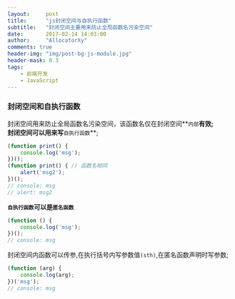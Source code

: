 ```yaml
---
layout:     post
title:      "js封闭空间与自执行函数"
subtitle:   "封闭空间主要用来防止全局函数名污染空间"
date:       2017-02-14 14:03:00
author:     "AllocatorXy"
comments: true
header-img: "img/post-bg-js-module.jpg"
header-mask: 0.3
tags:
    - 前端开发
    - JavaScript
---
```


### 封闭空间和自执行函数

封闭空间用来防止全局函数名污染空间，该函数名仅在封闭空间**`内部`**有效;<br />
封闭空间可以用来写**`自执行函数`**;

```javascript
(function print() {
    console.log('msg');
})();
(function print() { // 函数名相同
    alert('msg2');
})();
// console: msg
// alert: msg2
```

**`自执行函数`**可以是**`匿名函数`**

```javascript
(function () {
    console.log('msg');
})();
// console: msg
```

封闭空间内函数可以传参,在执行括号内写参数值`(sth)`,在匿名函数声明时写参数;

```javascript
(function (arg) {
    console.log(arg);
})('msg');
// console: msg
```

